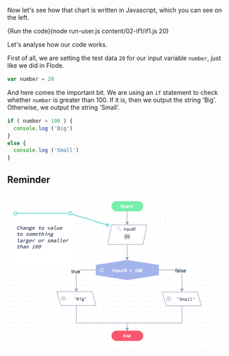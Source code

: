 Now let's see how that chart is written in Javascript, which you can see on the left.

{Run the code}(node run-user.js content/02-if1/if1.js 20)

Let's analyse how our code works.

First of all, we are setting the test data `20` for our input variable `number`, just like we did in Flode.

```javascript
var number = 20
```

And here comes the important bit. We are using an `if` statement to check whether `number` is greater than 100. If it is, then we output the string 'Big'. Otherwise, we output the string 'Small'.

```javascript
if ( number > 100 ) {
  console.log ('Big')
}
else {
  console.log ('Small')
}
```

## Reminder

![](.guides/img/simple-if.png
)
